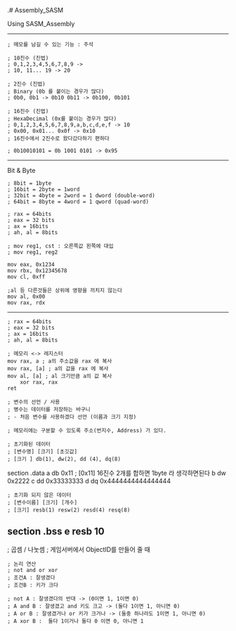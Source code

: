 .# Assembly_SASM

Using SASM_Assembly

---------------------------------------------------------------------------------------------------------------
    ; 메모를 남길 수 있는 기능 : 주석
    
    ; 10진수 (진법)
    ; 0,1,2,3,4,5,6,7,8,9 ->
    ; 10, 11... 19 -> 20
    
    ; 2진수 (진법)
    ; Binary (0b 를 붙이는 경우가 많다)
    ; 0b0, 0b1 -> 0b10 0b11 -> 0b100, 0b101
    
    ; 16진수 (진법)
    ; HexaDecimal (0x를 붙이는 경우가 많다)
    ; 0,1,2,3,4,5,6,7,8,9,a,b,c,d,e,f -> 10
    ; 0x00, 0x01... 0x0f -> 0x10
    ; 16진수에서 2진수로 왔다갔다하기 편하다
    
    ; 0b10010101 = 0b 1001 0101 -> 0x95

---------------------------------------------------------------------------------------------------------------
Bit & Byte

    ; 8bit = 1byte
    ; 16bit = 2byte = 1word
    ; 32bit = 4byte = 2word = 1 dword (double-word)
    ; 64bit = 8byte = 4word = 1 qword (quad-word)

    ; rax = 64bits
    ; eax = 32 bits
    ; ax = 16bits
    ; ah, al = 8bits

    ; mov reg1, cst : 오른쪽값 왼쪽에 대입
    ; mov reg1, reg2
    
    mov eax, 0x1234
    mov rbx, 0x12345678
    mov cl, 0xff
    
    ;al 등 다른것들은 상위에 영향을 끼치지 않는다
    mov al, 0x00
    mov rax, rdx

---------------------------------------------------------------------------------------------------------------
    ; rax = 64bits
    ; eax = 32 bits
    ; ax = 16bits
    ; ah, al = 8bits
    
    ; 메모리 <-> 레지스터
    mov rax, a ; a의 주소값을 rax 에 복사
    mov rax, [a] ; a의 값을 rax 에 복사
    mov al, [a] ; al 크기만큼 a의 값 복사            
        xor rax, rax
    ret
    
    ; 변수의 선언 / 사용
    ; 병수는 데이터를 저장하는 바구니
    ; - 처음 변수를 사용하겠다 선언 (이름과 크기 지정)
    
    ; 메모리에는 구분할 수 있도록 주소(번지수, Address) 가 있다.

    ; 초기화된 데이터
    ; [변수명] [크기] [초깃값]
    ; [크기 ] db(1), dw(2), dd (4), dq(8)     
section .data
    a db 0x11    ; [0x11] 16진수 2개를 합하면 1byte 라 생각하면된다
    b dw 0x2222
    c dd 0x33333333
    d dq 0x4444444444444444
    
    ; 초기화 되지 않은 데이터
    ; [변수이름] [크기] [개수]
    ; [크기] resb(1) resw(2) resd(4) resq(8)
section .bss
    e resb 10
------------------------------------------------------------------------------------------------
; 곱셈 / 나눗셈
    ; 게임서버에서 ObjectID를 만들어 줄 때
    
    ; 논리 연산
    ; not and or xor
    ; 조건A : 잘생겼다
    ; 조건B : 키가 크다
    
    ; not A : 잘생겼다의 반대 -> (0이면 1, 1이면 0)
    ; A and B : 잘생겼고 and 키도 크고 -> (둘다 1이면 1, 아니면 0)
    ; A or B : 잘생겼거나 or 키가 크거나 -> (둘중 하나라도 1이면 1, 아니면 0)
    ; A xor B :  둘다 1이거나 둘다 0 이면 0, 아니면 1 
    